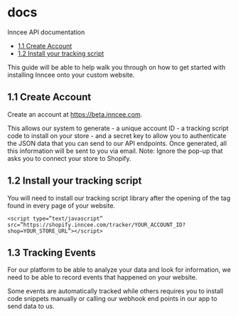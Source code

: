 # docs
Inncee API documentation

* [1.1 Create Account](#11-create-account)
* [1.2 Install your tracking script](#12-install-your-tracking-script)

This guide will be able to help walk you through on how to get started with installing Inncee onto your custom website. 

## 1.1 Create Account 

Create an account at https://beta.inncee.com. 

This allows our system to generate  - a unique account ID - a tracking script code to install on your store - and a secret key to allow you to authenticate the JSON data that you can send to our API endpoints.  Once generated, all this information will be sent to you via email. Note: Ignore the pop-up that asks you to connect your store to Shopify. 


## 1.2 Install your tracking script 

You will need to install our tracking script library after the opening of the <head> tag found in every page of your website. 

`<script type=”text/javascript” src=”https://shopify.inncee.com/tracker/YOUR_ACCOUNT_ID?shop=YOUR_STORE_URL”></script>`

## 1.3 Tracking Events 

For our platform to be able to analyze your data and look for information, we need to be able to record events that happened on your website. 

Some events are automatically tracked while others requires you to install code snippets manually or calling our webhook end points in our app to send data to us.

